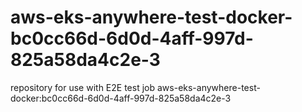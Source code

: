 # aws-eks-anywhere-test-docker-bc0cc66d-6d0d-4aff-997d-825a58da4c2e-3
repository for use with E2E test job aws-eks-anywhere-test-docker:bc0cc66d-6d0d-4aff-997d-825a58da4c2e-3
